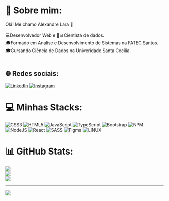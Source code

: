 # 💫 Sobre mim:
Olá! Me chamo Alexandre Lara 👋<br><br>💻Desenvolvedor Web e 🎲📊Cientista de dados.<br>🎓Formado em Analise e Desenvolvimento de Sistemas na FATEC Santos.<br>🎓Cursando Ciência de Dados na Univeridade Santa Cecília.<br><br>


## 🌐 Redes sociais:
[![LinkedIn](https://img.shields.io/badge/LinkedIn-%230077B5.svg?logo=linkedin&logoColor=white)](https://linkedin.com/in/alexandre-de-lara-castro-junior/) [![Instagram](https://img.shields.io/badge/Instagram-%23E4405F.svg?logo=Instagram&logoColor=white)](https://instagram.com/alexandrelara) 

# 💻 Minhas Stacks:
![CSS3](https://img.shields.io/badge/css3-%231572B6.svg?style=for-the-badge&logo=css3&logoColor=white) ![HTML5](https://img.shields.io/badge/html5-%23E34F26.svg?style=for-the-badge&logo=html5&logoColor=white) ![JavaScript](https://img.shields.io/badge/javascript-%23323330.svg?style=for-the-badge&logo=javascript&logoColor=%23F7DF1E) ![TypeScript](https://img.shields.io/badge/typescript-%23007ACC.svg?style=for-the-badge&logo=typescript&logoColor=white) ![Bootstrap](https://img.shields.io/badge/bootstrap-%23563D7C.svg?style=for-the-badge&logo=bootstrap&logoColor=white) ![NPM](https://img.shields.io/badge/NPM-%23000000.svg?style=for-the-badge&logo=npm&logoColor=white) ![NodeJS](https://img.shields.io/badge/node.js-6DA55F?style=for-the-badge&logo=node.js&logoColor=white) ![React](https://img.shields.io/badge/react-%2320232a.svg?style=for-the-badge&logo=react&logoColor=%2361DAFB) ![SASS](https://img.shields.io/badge/SASS-hotpink.svg?style=for-the-badge&logo=SASS&logoColor=white) 	![Figma](https://img.shields.io/badge/figma-%23F24E1E.svg?style=for-the-badge&logo=figma&logoColor=white) ![LINUX](https://img.shields.io/badge/Linux-FCC624?style=for-the-badge&logo=linux&logoColor=black)
# 📊 GitHub Stats:
![](https://github-readme-stats.vercel.app/api?username=AlexandreLaraJr&theme=gotham&hide_border=true&include_all_commits=true&count_private=false)<br/>
![](https://github-readme-streak-stats.herokuapp.com/?user=AlexandreLaraJr&theme=gotham&hide_border=true)<br/>
![](https://github-readme-stats.vercel.app/api/top-langs/?username=AlexandreLaraJr&theme=gotham&hide_border=true&include_all_commits=true&count_private=false&layout=compact)

---
[![](https://visitcount.itsvg.in/api?id=AlexandreLaraJr&icon=1&color=0)](https://visitcount.itsvg.in)

<!-- Proudly created with GPRM ( https://gprm.itsvg.in ) -->
